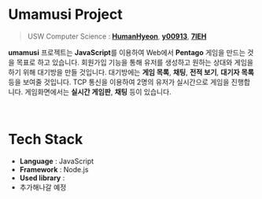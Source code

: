 #   Umamusi Project
> USW Computer Science : [**HumanHyeon**](https://github.com/HumanHyeon),  [**y00913**](https://github.com/y00913),  [**7IEH**](https://github.com/7IEH)

**umamusi** 프로젝트는 **JavaScript**를 이용하여 Web에서 **Pentago** 게임을 만드는 것을 목표로 하고 있습니다.
회원가입 기능을 통해 유저를 생성하고 원하는 상대와 게임을 하기 위해 대기방을 만들 것입니다.
대기방에는 **게임 목록**, **채팅**, **전적 보기**, **대기자 목록** 등을 보여줄 것입니다.
TCP 통신을 이용하여 2명의 유저가 실시간으로 게임을 진행합니다.
게임화면에서는 **실시간 게임판**, **채팅** 등이 있습니다.
   
<br/>

# Tech Stack

 - **Language** : JavaScript
 - **Framework** : Node.js
 - **Used library** : 
 - 추가해나갈 예정

